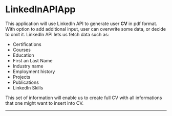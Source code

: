 # LinkedInAPIApp

This application will use LinkedIn API to generate user **CV** in pdf format. With option to add additional input, user can overwrite some data, or decide to omit it. LinkedIn API lets us fetch data such as: 
- Certifications
- Courses
- Education
- First an Last Name
- Industry name
- Employment history
- Projects
- Publications
- LinkedIn Skills

This set of information will enable us to create full CV with all informations that one might want to insert into CV.

---